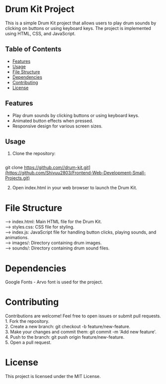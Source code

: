 # Drum Kit Project

This is a simple Drum Kit project that allows users to play drum sounds by clicking on buttons or using keyboard keys. The project is implemented using HTML, CSS, and JavaScript.

## Table of Contents
- [Features](#features)
- [Usage](#usage)
- [File Structure](#file-structure)
- [Dependencies](#dependencies)
- [Contributing](#contributing)
- [License](#license)

## Features
- Play drum sounds by clicking buttons or using keyboard keys.
- Animated button effects when pressed.
- Responsive design for various screen sizes.

## Usage
1. Clone the repository:
   ```bash
  git clone https://github.com//drum-kit.git](https://github.com/Shivuu2803/Frontend-Web-Development-Small-Projects.git)
   
2. Open index.html in your web browser to launch the Drum Kit.

<h1>File Structure</h1>

--> index.html: Main HTML file for the Drum Kit.<br>
--> styles.css: CSS file for styling.<br>
--> index.js: JavaScript file for handling button clicks, playing sounds, and animations.<br>
--> images/: Directory containing drum images.<br>
--> sounds/: Directory containing drum sound files.<br>

<h1>Dependencies</h1>
Google Fonts - Arvo font is used for the project.

<h1>Contributing</h1>
Contributions are welcome! Feel free to open issues or submit pull requests.
1. Fork the repository.<br>
2. Create a new branch: git checkout -b feature/new-feature.<br>
3. Make your changes and commit them: git commit -m 'Add new feature'.<br>
4. Push to the branch: git push origin feature/new-feature.<br>
5. Open a pull request.<br>

<h1>License</h1>
This project is licensed under the MIT License.


